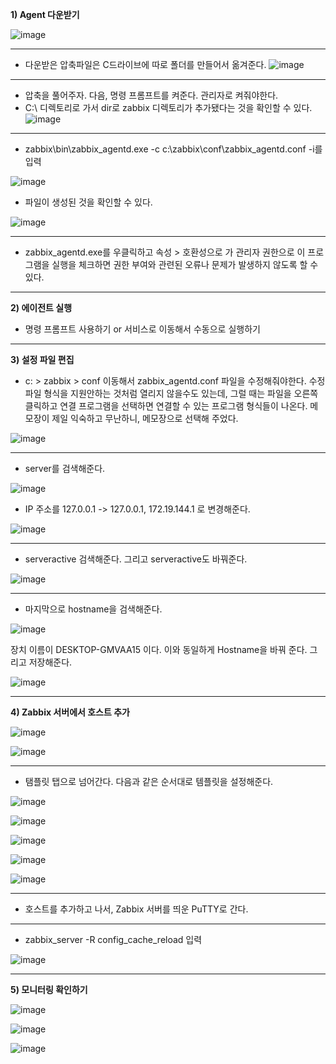 **1) Agent 다운받기**

![image](https://user-images.githubusercontent.com/108641325/198579339-9209c6ee-5963-44e0-b86a-a76bab9275b7.png)

---

- 다운받은 압축파일은 C드라이브에 따로 폴더를 만들어서 옮겨준다.
![image](https://user-images.githubusercontent.com/108641325/198579380-764fe2d6-3e20-4149-937b-dd87aa1154c1.png)

---

- 압축을 풀어주자. 다음, 명령 프롬프트를 켜준다. 관리자로 켜줘야한다.
- C:\ 디렉토리로 가서 dir로 zabbix 디렉토리가 추가됐다는 것을 확인할 수 있다.
![image](https://user-images.githubusercontent.com/108641325/198579404-aeebb887-276d-40c5-85d7-84ac878ea9e1.png)

---

- zabbix\bin\zabbix_agentd.exe -c c:\zabbix\conf\zabbix_agentd.conf -i를 입력

![image](https://user-images.githubusercontent.com/108641325/198579431-d592cfc5-f315-48a9-85e6-67b1f5b75984.png)

- 파일이 생성된 것을 확인할 수 있다. 

![image](https://user-images.githubusercontent.com/108641325/198579450-e06dab54-c092-4263-867a-3b9b04d81650.png)

---

- zabbix_agentd.exe를 우클릭하고 속성 > 호환성으로 가 관리자 권한으로 이 프로그램을 실행을 체크하면 권한 부여와 관련된 오류나 문제가 발생하지 않도록 할 수 있다.

---

**2) 에이전트 실행**

  - 명령 프롬프트 사용하기 or 서비스로 이동해서 수동으로 실행하기

---

**3) 설정 파일 편집**

- c: > zabbix > conf 이동해서 zabbix_agentd.conf 파일을 수정해줘야한다. 
수정파일 형식을 지원안하는 것처럼 열리지 않을수도 있는데, 그럴
때는 파일을 오른쪽 클릭하고 연결 프로그램을 선택하면 연결할 수
있는 프로그램 형식들이 나온다.
메모장이 제일 익숙하고 무난하니, 메모장으로 선택해 주었다.

![image](https://user-images.githubusercontent.com/108641325/198585766-c2995cbe-78b1-4b04-b0cc-9e0a1b2c0ec4.png)

---

- server를 검색해준다.

![image](https://user-images.githubusercontent.com/108641325/198586042-4426a14d-4bfd-4711-b81d-a41840f16c54.png)

- IP 주소를 127.0.0.1 -> 127.0.0.1, 172.19.144.1 로 변경해준다.

![image](https://user-images.githubusercontent.com/108641325/198586107-424c135b-4ea7-4fda-a184-5f213104ad27.png)

---

- serveractive 검색해준다. 그리고 serveractive도 바꿔준다.

![image](https://user-images.githubusercontent.com/108641325/198586308-708df575-431a-4c40-9514-19460cb13745.png)

---

- 마지막으로 hostname을 검색해준다.

![image](https://user-images.githubusercontent.com/108641325/198586379-cd37a0a7-b2b9-45f9-be5d-7b74df97341d.png)

장치 이름이 DESKTOP-GMVAA15 이다. 이와 동일하게 Hostname을 바꿔
준다. 그리고 저장해준다.

![image](https://user-images.githubusercontent.com/108641325/198586463-6d6b881e-3109-4d77-9937-1ce6c2540dda.png)

---

**4) Zabbix 서버에서 호스트 추가**

![image](https://user-images.githubusercontent.com/108641325/198586805-4ee6c1b2-65a1-4b21-aac1-95e4c91ca10c.png)

![image](https://user-images.githubusercontent.com/108641325/198586860-4318ca12-848d-4561-8283-1d5124a7be29.png)

---

- 탬플릿 탭으로 넘어간다. 다음과 같은 순서대로 템플릿을 설정해준다.

![image](https://user-images.githubusercontent.com/108641325/198587054-4ed2935a-8649-4fbb-b8e2-07ba5095da46.png)

![image](https://user-images.githubusercontent.com/108641325/198587063-60bc5ac9-8534-4ef9-a1a3-5f749bf96602.png)

![image](https://user-images.githubusercontent.com/108641325/198587083-f368f33b-9352-4c74-add2-f840d9f7e6af.png)

![image](https://user-images.githubusercontent.com/108641325/198587092-e83dc8cb-3f70-43bc-a625-79194d635f41.png)

![image](https://user-images.githubusercontent.com/108641325/198587133-9f9cd019-ed92-4509-8950-f341663907cb.png)

---

- 호스트를 추가하고 나서, Zabbix 서버를 띄운 PuTTY로 간다.

---

- zabbix_server -R config_cache_reload 입력

![image](https://user-images.githubusercontent.com/108641325/198587368-ce0a88ec-1178-4c12-ad6d-1a2a640ecba5.png)


---

**5) 모니터링 확인하기**

![image](https://user-images.githubusercontent.com/108641325/198588228-2b326108-3b24-458e-a2a3-489b432b2eb0.png)

![image](https://user-images.githubusercontent.com/108641325/198588357-8433335b-9cef-44b8-9362-616c3cc18786.png)

![image](https://user-images.githubusercontent.com/108641325/198588388-14568b60-f47e-445f-bd4a-7c3938cec0e6.png)
